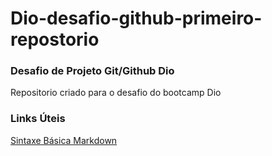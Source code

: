 # Dio-desafio-github-primeiro-repostorio


### Desafio de Projeto Git/Github Dio
Repositorio criado para o desafio do bootcamp Dio

### Links Úteis

[Sintaxe Básica Markdown](https://docs.pipz.com/central-de-ajuda/learning-center/guia-basico-de-markdown#open)

